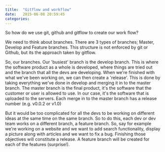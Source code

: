 ```yaml
---
title:  "Gitflow and workflow"
date:   2015-06-08 20:59:45
categories: 
---
```


So how do we use git, github and gitflow to create our work flow?


We need to think about branches. There are 3 types of branches; Master, Develop and Feature branches. This structure is not enforced by git or Github, but its the approach taken by gitflow.

So, our branches. Our 'busiest' branch is the develop branch. This is where the software product as a whole is developed, where things are tried out and the branch that all the devs are developing. When we're finished with what we've been working on, we can then create a 'release'. This is done by taking everything we've done in develop and merging it in to the master branch. The master branch is the final product, it's the software that the customer or user is allowed to use. In our case, it's the software that is uploaded to the servers. Each merge in to the master branch has a release number (e.g. v0.0.2 or v1.0)

But it would be too complicated for all the devs to be working on different ideas at the same time on the same branch. So to do this, each dev or dev team works on a different branch, a feature branch. So, say for example we're working on a website and we want to add search functionality, display a picture along with articles and we want to fix a bug. Finishing those objectives will constitute a release. A feature branch will be created for each of the features (surprise!).